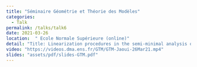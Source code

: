 ```yaml
---
title: "Séminaire Géométrie et Théorie des Modèles"
categories:
  - Talk
permalink: /talks/talk6
date: 2021-03-26
location:  " Ecole Normale Supérieure (online)"
detail: "Title: Linearization procedures in the semi-minimal analysis of algebraic differential equations"
video: "https://videos.dma.ens.fr/GTM/GTM-Jaoui-26Mar21.mp4"
slides: "assets/pdf/slides-GTM.pdf"
---
```


